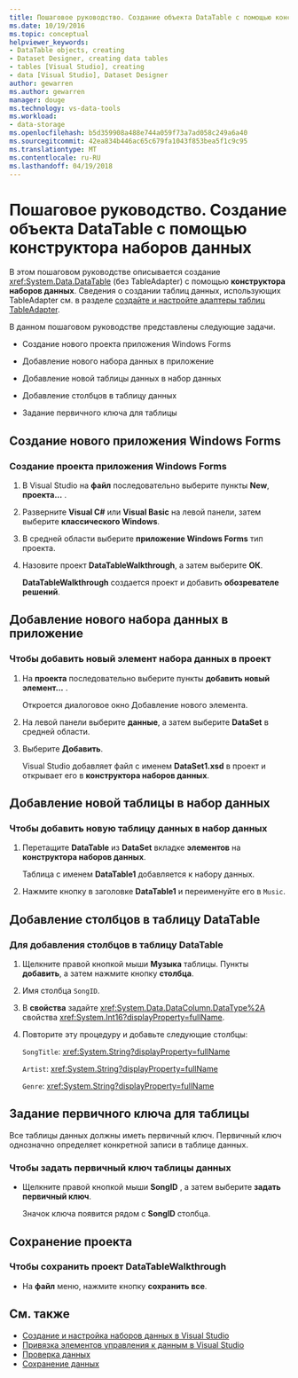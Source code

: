 ```yaml
---
title: Пошаговое руководство. Создание объекта DataTable с помощью конструктора наборов данных
ms.date: 10/19/2016
ms.topic: conceptual
helpviewer_keywords:
- DataTable objects, creating
- Dataset Designer, creating data tables
- tables [Visual Studio], creating
- data [Visual Studio], Dataset Designer
author: gewarren
ms.author: gewarren
manager: douge
ms.technology: vs-data-tools
ms.workload:
- data-storage
ms.openlocfilehash: b5d359908a488e744a059f73a7ad058c249a6a40
ms.sourcegitcommit: 42ea834b446ac65c679fa1043f853bea5f1c9c95
ms.translationtype: MT
ms.contentlocale: ru-RU
ms.lasthandoff: 04/19/2018
---
```

# <a name="walkthrough-creating-a-datatable-in-the-dataset-designer"></a>Пошаговое руководство. Создание объекта DataTable с помощью конструктора наборов данных

В этом пошаговом руководстве описывается создание <xref:System.Data.DataTable> (без TableAdapter) с помощью **конструктора наборов данных**. Сведения о создании таблиц данных, использующих TableAdapter см. в разделе [создайте и настройте адаптеры таблиц TableAdapter](../data-tools/create-and-configure-tableadapters.md).

В данном пошаговом руководстве представлены следующие задачи.

-   Создание нового проекта приложения Windows Forms

-   Добавление нового набора данных в приложение

-   Добавление новой таблицы данных в набор данных

-   Добавление столбцов в таблицу данных

-   Задание первичного ключа для таблицы

## <a name="creating-a-new-windows-forms-application"></a>Создание нового приложения Windows Forms

### <a name="to-create-a-new-windows-forms-application-project"></a>Создание проекта приложения Windows Forms

1. В Visual Studio на **файл** последовательно выберите пункты **New**, **проекта...** .

2. Разверните **Visual C#** или **Visual Basic** на левой панели, затем выберите **классического Windows**.

3. В средней области выберите **приложение Windows Forms** тип проекта.

4. Назовите проект **DataTableWalkthrough**, а затем выберите **ОК**.

     **DataTableWalkthrough** создается проект и добавить **обозревателе решений**.

## <a name="adding-a-new-dataset-to-the-application"></a>Добавление нового набора данных в приложение

### <a name="to-add-a-new-dataset-item-to-the-project"></a>Чтобы добавить новый элемент набора данных в проект

1.  На **проекта** последовательно выберите пункты **добавить новый элемент...** .

     Откроется диалоговое окно Добавление нового элемента.

2.  На левой панели выберите **данные**, а затем выберите **DataSet** в средней области.

3.  Выберите **Добавить**.

     Visual Studio добавляет файл с именем **DataSet1.xsd** в проект и открывает его в **конструктора наборов данных**.

## <a name="adding-a-new-datatable-to-the-dataset"></a>Добавление новой таблицы в набор данных

### <a name="to-add-a-new-data-table-to-the-dataset"></a>Чтобы добавить новую таблицу данных в набор данных

1.  Перетащите **DataTable** из **DataSet** вкладке **элементов** на **конструктора наборов данных**.

     Таблица с именем **DataTable1** добавляется к набору данных.

2.  Нажмите кнопку в заголовке **DataTable1** и переименуйте его в `Music`.

## <a name="adding-columns-to-the-datatable"></a>Добавление столбцов в таблицу DataTable

### <a name="to-add-columns-to-the-datatable"></a>Для добавления столбцов в таблицу DataTable

1.  Щелкните правой кнопкой мыши **Музыка** таблицы. Пункты **добавить**, а затем нажмите кнопку **столбца**.

2.  Имя столбца `SongID`.

3.  В **свойства** задайте <xref:System.Data.DataColumn.DataType%2A> свойства <xref:System.Int16?displayProperty=fullName>.

4.  Повторите эту процедуру и добавьте следующие столбцы:

     `SongTitle`: <xref:System.String?displayProperty=fullName>

     `Artist`: <xref:System.String?displayProperty=fullName>

     `Genre`: <xref:System.String?displayProperty=fullName>

## <a name="setting-the-primary-key-for-the-table"></a>Задание первичного ключа для таблицы

Все таблицы данных должны иметь первичный ключ. Первичный ключ однозначно определяет конкретной записи в таблице данных.

### <a name="to-set-the-primary-key-of-the-data-table"></a>Чтобы задать первичный ключ таблицы данных

-   Щелкните правой кнопкой мыши **SongID** , а затем выберите **задать первичный ключ**.

     Значок ключа появится рядом с **SongID** столбца.

## <a name="saving-your-project"></a>Сохранение проекта

### <a name="to-save-the-datatablewalkthrough-project"></a>Чтобы сохранить проект DataTableWalkthrough

-   На **файл** меню, нажмите кнопку **сохранить все**.

## <a name="see-also"></a>См. также

- [Создание и настройка наборов данных в Visual Studio](../data-tools/create-and-configure-datasets-in-visual-studio.md)
- [Привязка элементов управления к данным в Visual Studio](../data-tools/bind-controls-to-data-in-visual-studio.md)
- [Проверка данных](../data-tools/validate-data-in-datasets.md)
- [Сохранение данных](../data-tools/saving-data.md)